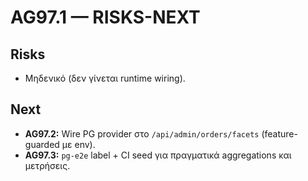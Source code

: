 # AG97.1 — RISKS-NEXT
## Risks
- Μηδενικό (δεν γίνεται runtime wiring).
## Next
- **AG97.2:** Wire PG provider στο `/api/admin/orders/facets` (feature-guarded με env).
- **AG97.3:** `pg-e2e` label + CI seed για πραγματικά aggregations και μετρήσεις.

